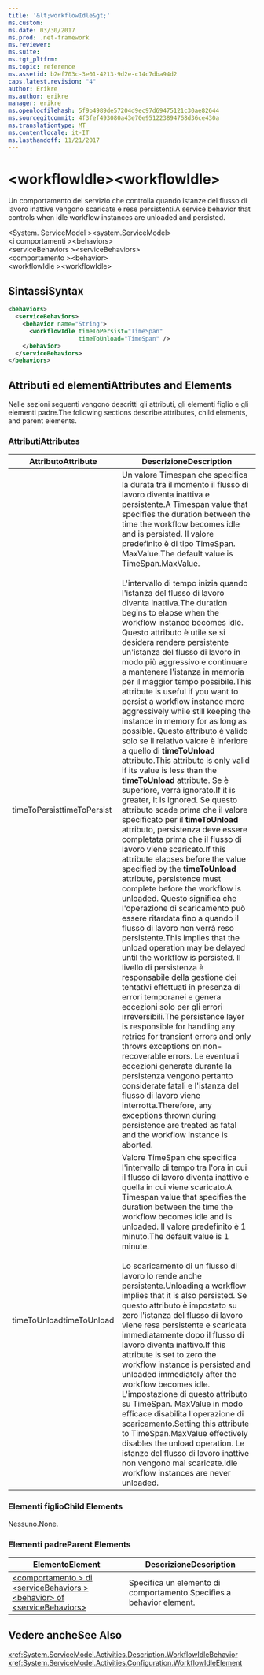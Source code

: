 ```yaml
---
title: '&lt;workflowIdle&gt;'
ms.custom: 
ms.date: 03/30/2017
ms.prod: .net-framework
ms.reviewer: 
ms.suite: 
ms.tgt_pltfrm: 
ms.topic: reference
ms.assetid: b2ef703c-3e01-4213-9d2e-c14c7dba94d2
caps.latest.revision: "4"
author: Erikre
ms.author: erikre
manager: erikre
ms.openlocfilehash: 5f9b4989de57204d9ec97d69475121c30ae82644
ms.sourcegitcommit: 4f3fef493080a43e70e951223894768d36ce430a
ms.translationtype: MT
ms.contentlocale: it-IT
ms.lasthandoff: 11/21/2017
---
```

# <a name="ltworkflowidlegt"></a><span data-ttu-id="1b3c2-102">&lt;workflowIdle&gt;</span><span class="sxs-lookup"><span data-stu-id="1b3c2-102">&lt;workflowIdle&gt;</span></span>
<span data-ttu-id="1b3c2-103">Un comportamento del servizio che controlla quando istanze del flusso di lavoro inattive vengono scaricate e rese persistenti.</span><span class="sxs-lookup"><span data-stu-id="1b3c2-103">A service behavior that controls when idle workflow instances are unloaded and persisted.</span></span>  
  
<span data-ttu-id="1b3c2-104">\<System. ServiceModel ></span><span class="sxs-lookup"><span data-stu-id="1b3c2-104">\<system.ServiceModel></span></span>  
<span data-ttu-id="1b3c2-105">\<i comportamenti ></span><span class="sxs-lookup"><span data-stu-id="1b3c2-105">\<behaviors></span></span>  
<span data-ttu-id="1b3c2-106">\<serviceBehaviors ></span><span class="sxs-lookup"><span data-stu-id="1b3c2-106">\<serviceBehaviors></span></span>  
<span data-ttu-id="1b3c2-107">\<comportamento ></span><span class="sxs-lookup"><span data-stu-id="1b3c2-107">\<behavior></span></span>  
<span data-ttu-id="1b3c2-108">\<workflowIdle ></span><span class="sxs-lookup"><span data-stu-id="1b3c2-108">\<workflowIdle></span></span>  
  
## <a name="syntax"></a><span data-ttu-id="1b3c2-109">Sintassi</span><span class="sxs-lookup"><span data-stu-id="1b3c2-109">Syntax</span></span>  
  
```xml  
<behaviors>
  <serviceBehaviors>
    <behavior name="String">
      <workflowIdle timeToPersist="TimeSpan" 
                    timeToUnload="TimeSpan" />
    </behavior>
  </serviceBehaviors>
</behaviors>  
```  
  
## <a name="attributes-and-elements"></a><span data-ttu-id="1b3c2-110">Attributi ed elementi</span><span class="sxs-lookup"><span data-stu-id="1b3c2-110">Attributes and Elements</span></span>  
 <span data-ttu-id="1b3c2-111">Nelle sezioni seguenti vengono descritti gli attributi, gli elementi figlio e gli elementi padre.</span><span class="sxs-lookup"><span data-stu-id="1b3c2-111">The following sections describe attributes, child elements, and parent elements.</span></span>  
  
### <a name="attributes"></a><span data-ttu-id="1b3c2-112">Attributi</span><span class="sxs-lookup"><span data-stu-id="1b3c2-112">Attributes</span></span>  
  
|<span data-ttu-id="1b3c2-113">Attributo</span><span class="sxs-lookup"><span data-stu-id="1b3c2-113">Attribute</span></span>|<span data-ttu-id="1b3c2-114">Descrizione</span><span class="sxs-lookup"><span data-stu-id="1b3c2-114">Description</span></span>|  
|---------------|-----------------|  
|<span data-ttu-id="1b3c2-115">timeToPersist</span><span class="sxs-lookup"><span data-stu-id="1b3c2-115">timeToPersist</span></span>|<span data-ttu-id="1b3c2-116">Un valore Timespan che specifica la durata tra il momento il flusso di lavoro diventa inattiva e persistente.</span><span class="sxs-lookup"><span data-stu-id="1b3c2-116">A Timespan value that specifies the duration between the time the workflow becomes idle and is persisted.</span></span> <span data-ttu-id="1b3c2-117">Il valore predefinito è di tipo TimeSpan. MaxValue.</span><span class="sxs-lookup"><span data-stu-id="1b3c2-117">The default value is TimeSpan.MaxValue.</span></span><br /><br /> <span data-ttu-id="1b3c2-118">L'intervallo di tempo inizia quando l'istanza del flusso di lavoro diventa inattiva.</span><span class="sxs-lookup"><span data-stu-id="1b3c2-118">The duration begins to elapse when the workflow instance becomes idle.</span></span> <span data-ttu-id="1b3c2-119">Questo attributo è utile se si desidera rendere persistente un'istanza del flusso di lavoro in modo più aggressivo e continuare a mantenere l'istanza in memoria per il maggior tempo possibile.</span><span class="sxs-lookup"><span data-stu-id="1b3c2-119">This attribute  is useful if you want to persist a workflow instance more aggressively while still keeping the instance in memory for as long as possible.</span></span> <span data-ttu-id="1b3c2-120">Questo attributo è valido solo se il relativo valore è inferiore a quello di **timeToUnload** attributo.</span><span class="sxs-lookup"><span data-stu-id="1b3c2-120">This attribute  is only valid if its value is less than the **timeToUnload** attribute.</span></span> <span data-ttu-id="1b3c2-121">Se è superiore, verrà ignorato.</span><span class="sxs-lookup"><span data-stu-id="1b3c2-121">If it is greater, it is ignored.</span></span> <span data-ttu-id="1b3c2-122">Se questo attributo scade prima che il valore specificato per il **timeToUnload** attributo, persistenza deve essere completata prima che il flusso di lavoro viene scaricato.</span><span class="sxs-lookup"><span data-stu-id="1b3c2-122">If this attribute elapses before the value specified by the **timeToUnload** attribute, persistence must complete before the workflow is unloaded.</span></span> <span data-ttu-id="1b3c2-123">Questo significa che l'operazione di scaricamento può essere ritardata fino a quando il flusso di lavoro non verrà reso persistente.</span><span class="sxs-lookup"><span data-stu-id="1b3c2-123">This implies that the unload operation may be delayed until the workflow is persisted.</span></span> <span data-ttu-id="1b3c2-124">Il livello di persistenza è responsabile della gestione dei tentativi effettuati in presenza di errori temporanei e genera eccezioni solo per gli errori irreversibili.</span><span class="sxs-lookup"><span data-stu-id="1b3c2-124">The persistence layer is responsible for handling any retries for transient errors and only throws exceptions on non-recoverable errors.</span></span> <span data-ttu-id="1b3c2-125">Le eventuali eccezioni generate durante la persistenza vengono pertanto considerate fatali e l'istanza del flusso di lavoro viene interrotta.</span><span class="sxs-lookup"><span data-stu-id="1b3c2-125">Therefore, any exceptions thrown during persistence are treated as fatal and the workflow instance is aborted.</span></span>|  
|<span data-ttu-id="1b3c2-126">timeToUnload</span><span class="sxs-lookup"><span data-stu-id="1b3c2-126">timeToUnload</span></span>|<span data-ttu-id="1b3c2-127">Valore TimeSpan che specifica l'intervallo di tempo tra l'ora in cui il flusso di lavoro diventa inattivo e quella in cui viene scaricato.</span><span class="sxs-lookup"><span data-stu-id="1b3c2-127">A Timespan value that specifies the duration between the time the workflow becomes idle and is unloaded.</span></span> <span data-ttu-id="1b3c2-128">Il valore predefinito è 1 minuto.</span><span class="sxs-lookup"><span data-stu-id="1b3c2-128">The default value is 1 minute.</span></span><br /><br /> <span data-ttu-id="1b3c2-129">Lo scaricamento di un flusso di lavoro lo rende anche persistente.</span><span class="sxs-lookup"><span data-stu-id="1b3c2-129">Unloading a workflow implies that it is also persisted.</span></span> <span data-ttu-id="1b3c2-130">Se questo attributo è impostato su zero l'istanza del flusso di lavoro viene resa persistente e scaricata immediatamente dopo il flusso di lavoro diventa inattivo.</span><span class="sxs-lookup"><span data-stu-id="1b3c2-130">If this attribute is set to zero the workflow instance is persisted and unloaded immediately after the workflow becomes idle.</span></span> <span data-ttu-id="1b3c2-131">L'impostazione di questo attributo su TimeSpan. MaxValue in modo efficace disabilita l'operazione di scaricamento.</span><span class="sxs-lookup"><span data-stu-id="1b3c2-131">Setting this attribute to TimeSpan.MaxValue effectively disables the unload operation.</span></span> <span data-ttu-id="1b3c2-132">Le istanze del flusso di lavoro inattive non vengono mai scaricate.</span><span class="sxs-lookup"><span data-stu-id="1b3c2-132">Idle workflow instances are never unloaded.</span></span>|  
  
### <a name="child-elements"></a><span data-ttu-id="1b3c2-133">Elementi figlio</span><span class="sxs-lookup"><span data-stu-id="1b3c2-133">Child Elements</span></span>  
 <span data-ttu-id="1b3c2-134">Nessuno.</span><span class="sxs-lookup"><span data-stu-id="1b3c2-134">None.</span></span>  
  
### <a name="parent-elements"></a><span data-ttu-id="1b3c2-135">Elementi padre</span><span class="sxs-lookup"><span data-stu-id="1b3c2-135">Parent Elements</span></span>  
  
|<span data-ttu-id="1b3c2-136">Elemento</span><span class="sxs-lookup"><span data-stu-id="1b3c2-136">Element</span></span>|<span data-ttu-id="1b3c2-137">Descrizione</span><span class="sxs-lookup"><span data-stu-id="1b3c2-137">Description</span></span>|  
|-------------|-----------------|  
|[<span data-ttu-id="1b3c2-138">\<comportamento > di \<serviceBehaviors ></span><span class="sxs-lookup"><span data-stu-id="1b3c2-138">\<behavior> of \<serviceBehaviors></span></span>](../../../../../docs/framework/configure-apps/file-schema/windows-workflow-foundation/behavior-of-servicebehaviors-of-workflow.md)|<span data-ttu-id="1b3c2-139">Specifica un elemento di comportamento.</span><span class="sxs-lookup"><span data-stu-id="1b3c2-139">Specifies a behavior element.</span></span>|  
  
## <a name="see-also"></a><span data-ttu-id="1b3c2-140">Vedere anche</span><span class="sxs-lookup"><span data-stu-id="1b3c2-140">See Also</span></span>  
 <xref:System.ServiceModel.Activities.Description.WorkflowIdleBehavior>  
 <xref:System.ServiceModel.Activities.Configuration.WorkflowIdleElement>
